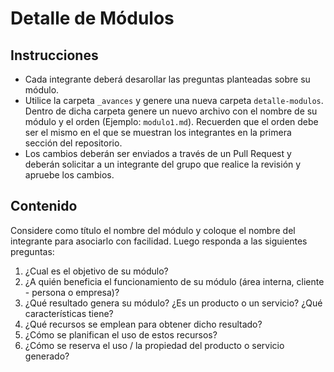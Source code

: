 # Detalle de Módulos

## Instrucciones
- Cada integrante deberá desarollar las preguntas planteadas sobre su módulo.
- Utilice la carpeta `_avances` y genere una nueva carpeta `detalle-modulos`. Dentro de dicha carpeta genere un nuevo archivo con el nombre de su módulo y el orden (Ejemplo: `modulo1.md`). Recuerden que el orden debe ser el mismo en el que se muestran los integrantes en la primera sección del repositorio.
- Los cambios deberán ser enviados a través de un Pull Request y deberán solicitar a un integrante del grupo que realice la revisión y apruebe los cambios.

## Contenido
Considere como título el nombre del módulo y coloque el nombre del integrante para asociarlo con facilidad. Luego responda a las siguientes preguntas:
1. ¿Cual es el objetivo de su módulo?
2. ¿A quién beneficia el funcionamiento de su módulo (área interna, cliente - persona o empresa)?
3. ¿Qué resultado genera su módulo? ¿Es un producto o un servicio? ¿Qué características tiene?
4. ¿Qué recursos se emplean para obtener dicho resultado?
5. ¿Cómo se planifican el uso de estos recursos?
6. ¿Cómo se reserva el uso / la propiedad del producto o servicio generado?